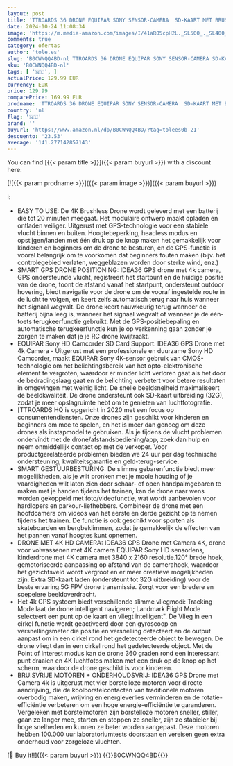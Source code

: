 ```yaml
---
layout: post
title: 'TTROARDS 36 DRONE EQUIPAR SONY SENSOR-CAMERA  SD-KAART MET BRUSLAZE MOTOR Drone met camera Volwassen 4k  Optische Streaming Positionering  5G WiFi-transmissie  GPS Drone Volg Mij'
date: 2024-10-24 11:08:34
image: 'https://m.media-amazon.com/images/I/41aRO5cpH2L._SL500_._SL400_.jpg'
comments: true
category: ofertas
author: 'tole.es'
slug: 'B0CWNQQ4BD-nl TTROARDS 36 DRONE EQUIPAR SONY SENSOR-CAMERA SD-KAART MET...'
sku: 'B0CWNQQ4BD-nl'
tags: [ '🇳🇱', ]
actualPrice: 129.99 EUR
currency: EUR
price: 129.99
comparePrice: 169.99 EUR
prodname: 'TTROARDS 36 DRONE EQUIPAR SONY SENSOR-CAMERA  SD-KAART MET BRUSLAZE MOTOR Drone met camera Volwassen 4k  Optische Streaming Positionering  5G WiFi-transmissie  GPS Drone Volg Mij'
country: 'nl'
flag: '🇳🇱'
brand: ''
buyurl: 'https://www.amazon.nl/dp/B0CWNQQ4BD/?tag=tolees0b-21'
descuento: '23.53'
average: '141.277142857143'
---
```


You can find [{{< param title >}}]({{< param buyurl >}}) with a discount here:

[![{{< param prodname >}}]({{< param image >}})]({{< param buyurl >}})

ℹ️:

- EASY TO USE: De 4K Brushless Drone wordt geleverd met een batterij die tot 20 minuten meegaat. Het modulaire ontwerp maakt opladen en ontladen veiliger. Uitgerust met GPS-technologie voor een stabiele vlucht binnen en buiten. Hoogtebeperking, headless modus en opstijgen/landen met één druk op de knop maken het gemakkelijk voor kinderen en beginners om de drone te besturen, en de GPS-functie is vooral belangrijk om te voorkomen dat beginners fouten maken (bijv. het controlegebied verlaten, weggeblazen worden door sterke wind, enz.)
- SMART GPS DRONE POSITIONING: IDEA36 GPS drone met 4k camera, GPS ondersteunde vlucht, registreert het startpunt en de huidige positie van de drone, toont de afstand vanaf het startpunt, ondersteunt outdoor hovering, biedt navigatie voor de drone om de vooraf ingestelde route in de lucht te volgen, en keert zelfs automatisch terug naar huis wanneer het signaal wegvalt. De drone keert nauwkeurig terug wanneer de batterij bijna leeg is, wanneer het signaal wegvalt of wanneer je de één-toets terugkeerfunctie gebruikt. Met de GPS-positiebepaling en automatische terugkeerfunctie kun je op verkenning gaan zonder je zorgen te maken dat je je RC drone kwijtraakt.
- EQUIPAR Sony HD Camcorder SD Card Support: IDEA36 GPS Drone met 4k Camera - Uitgerust met een professionele en duurzame Sony HD Camcorder, maakt EQUIPAR Sony 4K-sensor gebruik van CMOS-technologie om het belichtingsbereik van het opto-elektronische element te vergroten, waardoor er minder licht verloren gaat als het door de bedradingslaag gaat en de belichting verbetert voor betere resultaten in omgevingen met weinig licht. De snelle beeldsnelheid maximaliseert de beeldkwaliteit. De drone ondersteunt ook SD-kaart uitbreiding (32G), zodat je meer opslagruimte hebt om te genieten van luchtfotografie.
- [TTROARDS HQ is opgericht in 2020 met een focus op consumentendiensten. Onze drones zijn geschikt voor kinderen en beginners om mee te spelen, en het is meer dan genoeg om deze drones als instapmodel te gebruiken. Als je tijdens de vlucht problemen ondervindt met de drone/afstandsbediening/app, zoek dan hulp en neem onmiddellijk contact op met de verkoper. Voor productgerelateerde problemen bieden we 24 uur per dag technische ondersteuning, kwaliteitsgarantie en geld-terug-service.
- SMART GESTUURBESTURING: De slimme gebarenfunctie biedt meer mogelijkheden, als je wilt pronken met je mooie houding of je vaardigheden wilt laten zien door schaar- of open handpalmgebaren te maken met je handen tijdens het trainen, kan de drone naar wens worden gekoppeld met foto/videofunctie, wat wordt aanbevolen voor hardlopers en parkour-liefhebbers. Combineer de drone met een hoofdcamera om videos van het eerste en derde gezicht op te nemen tijdens het trainen. De functie is ook geschikt voor sporten als skateboarden en bergbeklimmen, zodat je gemakkelijk de effecten van het pannen vanaf hoogtes kunt opnemen.
- DRONE MET 4K HD CAMERA: IDEA36 GPS Drone met Camera 4K, drone voor volwassenen met 4K camera EQUIPAR Sony HD sensorlens, kinderdrone met 4K camera met 3840 x 2160 resolutie.120° brede hoek, gemotoriseerde aanpassing op afstand van de camerahoek, waardoor het gezichtsveld wordt vergroot en er meer creatieve mogelijkheden zijn. Extra SD-kaart laden (ondersteunt tot 32G uitbreiding) voor de beste ervaring.5G FPV drone transmissie. Zorgt voor een bredere en soepelere beeldoverdracht.
- Het 4k GPS systeem biedt verschillende slimme vliegmodi: Tracking Mode laat de drone intelligent navigeren; Landmark Flight Mode selecteert een punt op de kaart en vliegt intelligent". De Vlieg in een cirkel functie wordt geactiveerd door een gyroscoop en versnellingsmeter die positie en versnelling detecteert en de output aanpast om in een cirkel rond het gedetecteerde object te bewegen. De drone vliegt dan in een cirkel rond het gedetecteerde object. Met de Point of Interest modus kan de drone 360 graden rond een interessant punt draaien en 4K luchtfotos maken met een druk op de knop op het scherm, waardoor de drone geschikt is voor kinderen.
- BRUISVRIJE MOTOREN + ONDERHOUDSVRIJ: IDEA36 GPS Drone met Camera 4k is uitgerust met vier borstelloze motoren voor directe aandrijving, die de koolborstelcontacten van traditionele motoren overbodig maken, wrijving en energieverlies verminderen en de rotatie-efficiëntie verbeteren om een hoge energie-efficiëntie te garanderen. Vergeleken met borstelmotoren zijn borstelloze motoren sneller, stiller, gaan ze langer mee, starten en stoppen ze sneller, zijn ze stabieler bij hoge snelheden en kunnen ze beter worden aangepast. Deze motoren hebben 100.000 uur laboratoriumtests doorstaan en vereisen geen extra onderhoud voor zorgeloze vluchten.

[🛒 Buy it!!]({{< param buyurl >}})
{{<world>}}B0CWNQQ4BD{{</world>}}
